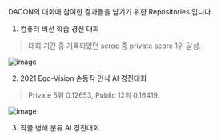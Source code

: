 DACON의 대회에 참여한 결과들을 남기기 위한 Repositories 입니다.

1. 컴퓨터 비전 학습 경진 대회
> 대회 기간 중 기록되었던 scroe 중 private score 1위 달성.

![image](https://github.com/d9249/DACON/blob/main/Result%20Leaderboard/%EC%BB%B4%ED%93%A8%ED%84%B0%20%EB%B9%84%EC%A0%84%20%ED%95%99%EC%8A%B5%20%EA%B2%BD%EC%A7%84%20%EB%8C%80%ED%9A%8C_Result.jpg)

2. 2021 Ego-Vision 손동작 인식 AI 경진대회
> Private 5위 0.12653, Public 12위 0.16419.

![image](https://github.com/d9249/DACON/blob/main/Result%20Leaderboard/2021%20Ego-Vision%20%EC%86%90%EB%8F%99%EC%9E%91%20%EC%9D%B8%EC%8B%9D%20AI%20%EA%B2%BD%EC%A7%84%EB%8C%80%ED%9A%8C_Result.png)

3. 작물 병해 분류 AI 경진대회
